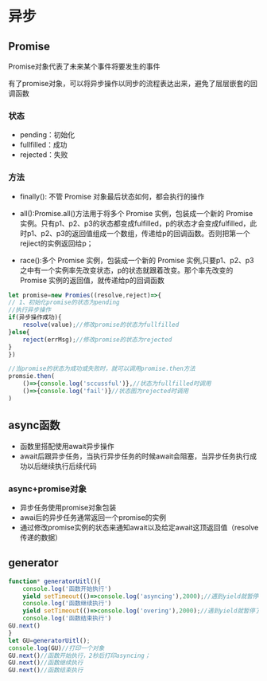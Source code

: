 # 异步

## Promise
Promise对象代表了未来某个事件将要发生的事件

有了promise对象，可以将异步操作以同步的流程表达出来，避免了层层嵌套的回调函数

### 状态
- pending：初始化
- fullfilled：成功
- rejected：失败

### 方法
- finally(): 不管 Promise 对象最后状态如何，都会执行的操作
- all():Promise.all()方法用于将多个 Promise 实例，包装成一个新的 Promise 实例。只有p1、p2、p3的状态都变成fulfilled，p的状态才会变成fulfilled，此时p1、p2、p3的返回值组成一个数组，传递给p的回调函数。否则把第一个rejiect的实例返回给p；

- race():多个 Promise 实例，包装成一个新的 Promise 实例,只要p1、p2、p3之中有一个实例率先改变状态，p的状态就跟着改变。那个率先改变的 Promise 实例的返回值，就传递给p的回调函数


```js
let promise=new Promies((resolve,reject)=>{
// 1、初始化promise的状态为pending
//执行异步操作
if(异步操作成功){
    resolve(value);//修改promise的状态为fullfilled
}else{
    reject(errMsg);//修改promise的状态为rejected
}
})

//当promise的状态为成功或失败时，就可以调用promise.then方法
promsie.then(
    ()=>{console.log('sccussful')},//状态为fullfilled时调用
    ()=>{console.log('fail')}//状态图为rejected时调用
)
```
## async函数

- 函数里搭配使用await异步操作
- await后跟异步任务，当执行异步任务的时候await会阻塞，当异步任务执行成功以后继续执行后续代码

### async+promise对象
- 异步任务使用promise对象包装
- awai后的异步任务通常返回一个promise的实例
- 通过修改promise实例的状态来通知await以及给定await这顶返回值（resolve传递的数据）

## generator

```js
function* generatorUitl(){
    console.log('函数开始执行')
    yield setTimeout(()=>console.log('asyncing'),2000);//遇到yield就暂停了
    console.log('函数继续执行')
    yield setTimeout(()=>console.log('overing'),2000);//遇到yield就暂停了
    console.log('函数结束执行')
GU.next()
}
let GU=generatorUitl();
console.log(GU)//打印一个对象
GU.next()//函数开始执行，2秒后打印asyncing；
GU.next()//函数继续执行
GU.next()//函数结束执行
```

